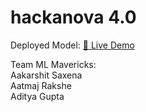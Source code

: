 # hackanova 4.0

Deployed Model: [🚀 Live Demo](https://ml-mavericks-hackanova.streamlit.app/)

Team ML Mavericks: <br>
Aakarshit Saxena <br>
Aatmaj Rakshe <br>
Aditya Gupta <br>
